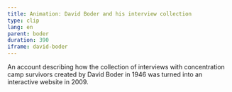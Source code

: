 ```yaml
---
title: Animation: David Boder and his interview collection
type: clip
lang: en
parent: boder
duration: 390
iframe: david-boder
---
```

An account describing how the collection of interviews with concentration camp survivors created by David Boder in 1946 was turned into an interactive website in 2009.


<!-- more -->
